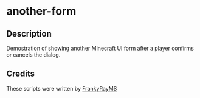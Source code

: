 # another-form

## Description

Demostration of showing another Minecraft UI form after a player confirms or cancels the dialog.

## Credits

These scripts were written by [FrankyRayMS](https://github.com/FrankyRay)
